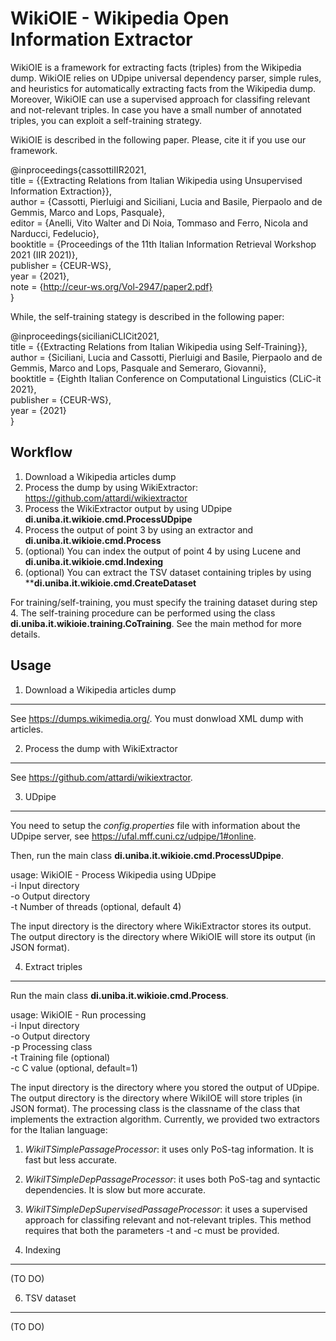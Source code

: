 WikiOIE - Wikipedia Open Information Extractor
=================================================

WikiOIE is a framework for extracting facts (triples) from the Wikipedia dump.
WikiOIE relies on UDpipe universal dependency parser, simple rules, and heuristics for automatically extracting facts from the Wikipedia dump.
Moreover, WikiOIE can use a supervised approach for classifing relevant and not-relevant triples.
In case you have a small number of annotated triples, you can exploit a self-training strategy.

WikiOIE is described in the following paper. Please, cite it if you use our framework.

@inproceedings{cassottiIIR2021,<br>
  title = {{Extracting Relations from Italian Wikipedia using Unsupervised Information Extraction}},<br>
  author = {Cassotti, Pierluigi and Siciliani, Lucia and Basile, Pierpaolo and de Gemmis, Marco and Lops, Pasquale},<br>
  editor = {Anelli, Vito Walter and Di Noia, Tommaso and Ferro, Nicola and Narducci, Fedelucio},<br>
  booktitle = {Proceedings of the 11th Italian Information Retrieval Workshop 2021 (IIR 2021)},<br>
  publisher = {CEUR-WS},<br>
  year = {2021},<br>
  note = {http://ceur-ws.org/Vol-2947/paper2.pdf}<br>
}<br>

While, the self-training stategy is described in the following paper:

@inproceedings{sicilianiCLICit2021,<br>
  title = {{Extracting Relations from Italian Wikipedia using Self-Training}},<br>
  author = {Siciliani, Lucia and Cassotti, Pierluigi and Basile, Pierpaolo and de Gemmis, Marco and Lops, Pasquale and Semeraro, Giovanni},<br>
  booktitle = {Eighth Italian Conference on Computational Linguistics (CLiC-it 2021},<br>
  publisher = {CEUR-WS},<br>
  year = {2021}<br>
}<br>

Workflow
-----------

1. Download a Wikipedia articles dump
2. Process the dump by using WikiExtractor: https://github.com/attardi/wikiextractor
3. Process the WikiExtractor output by using UDpipe **di.uniba.it.wikioie.cmd.ProcessUDpipe**
4. Process the output of point 3 by using an extractor and **di.uniba.it.wikioie.cmd.Process**
5. (optional) You can index the output of point 4 by using Lucene and **di.uniba.it.wikioie.cmd.Indexing**
6. (optional) You can extract the TSV dataset containing triples by using ****di.uniba.it.wikioie.cmd.CreateDataset**

For training/self-training, you must specify the training dataset during step 4.
The self-training procedure can be performed using the class **di.uniba.it.wikioie.training.CoTraining**.
See the main method for more details.

Usage
--------

1. Download a Wikipedia articles dump
----------------------------------------

See https://dumps.wikimedia.org/. You must donwload XML dump with articles.

2. Process the dump with WikiExtractor
-----------------------------------------

See https://github.com/attardi/wikiextractor.

3. UDpipe
------------

You need to setup the *config.properties* file with information about the UDpipe server, see https://ufal.mff.cuni.cz/udpipe/1#online.

Then, run the main class **di.uniba.it.wikioie.cmd.ProcessUDpipe**.

usage: WikiOIE - Process Wikipedia using UDpipe<br>
 -i <arg>   Input directory<br>
 -o <arg>   Output directory<br>
 -t <arg>   Number of threads (optional, default 4)<br>

The input directory is the directory where WikiExtractor stores its output.
The output directory is the directory where WikiOIE will store its output (in JSON format).

4. Extract triples
---------------------

Run the main class **di.uniba.it.wikioie.cmd.Process**.

usage: WikiOIE - Run processing<br>
 -i <arg>   Input directory<br>
 -o <arg>   Output directory<br>
 -p <arg>   Processing class<br>
 -t <arg>   Training file (optional)<br>
 -c <arg>   C value (optional, default=1)<br>

 The input directory is the directory where you stored the output of UDpipe.
 The output directory is the directory where WikiIOE will store triples (in JSON format).
 The processing class is the classname of the class that implements the extraction algorithm. Currently, we provided two extractors for the Italian language:
 1. *WikiITSimplePassageProcessor*: it uses only PoS-tag information. It is fast but less accurate.
 2. *WikiITSimpleDepPassageProcessor*: it uses both PoS-tag and syntactic dependencies. It is slow but more accurate.
 3. *WikiITSimpleDepSupervisedPassageProcessor*: it uses a supervised approach for classifing relevant and not-relevant triples. This method requires that both the parameters -t and -c must be provided. 

5. Indexing
--------------

(TO DO)

6. TSV dataset
-----------------

(TO DO)
